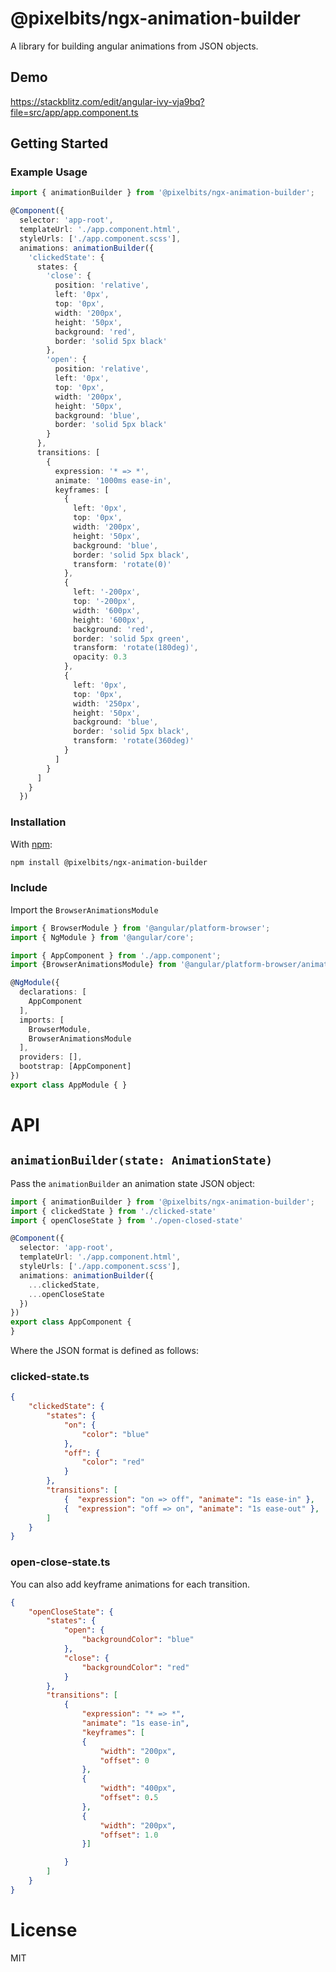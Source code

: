 # @pixelbits/ngx-animation-builder

A library for building angular animations from JSON objects.

## Demo

https://stackblitz.com/edit/angular-ivy-vja9bq?file=src/app/app.component.ts

## Getting Started

### Example Usage

```ts
import { animationBuilder } from '@pixelbits/ngx-animation-builder'; 

@Component({
  selector: 'app-root',
  templateUrl: './app.component.html',
  styleUrls: ['./app.component.scss'],
  animations: animationBuilder({
    'clickedState': {
      states: {
        'close': {
          position: 'relative',
          left: '0px',
          top: '0px',
          width: '200px',
          height: '50px',
          background: 'red',
          border: 'solid 5px black'
        },
        'open': {
          position: 'relative',
          left: '0px',
          top: '0px',
          width: '200px',
          height: '50px',
          background: 'blue',
          border: 'solid 5px black'
        }
      },
      transitions: [
        {
          expression: '* => *',
          animate: '1000ms ease-in',
          keyframes: [
            {
              left: '0px',
              top: '0px',
              width: '200px',
              height: '50px',
              background: 'blue',
              border: 'solid 5px black',
              transform: 'rotate(0)'
            },
            {
              left: '-200px',
              top: '-200px',
              width: '600px',
              height: '600px',
              background: 'red',
              border: 'solid 5px green',
              transform: 'rotate(180deg)',
              opacity: 0.3
            },
            {
              left: '0px',
              top: '0px',
              width: '250px',
              height: '50px',
              background: 'blue',
              border: 'solid 5px black',
              transform: 'rotate(360deg)'
            }
          ]
        }
      ]
    }
  })

```


### Installation

With [npm](http://npmjs.org):

```sh
npm install @pixelbits/ngx-animation-builder
```

### Include

Import the `BrowserAnimationsModule`

```ts
import { BrowserModule } from '@angular/platform-browser';
import { NgModule } from '@angular/core';

import { AppComponent } from './app.component';
import {BrowserAnimationsModule} from '@angular/platform-browser/animations';

@NgModule({
  declarations: [
    AppComponent
  ],
  imports: [
    BrowserModule,
    BrowserAnimationsModule
  ],
  providers: [],
  bootstrap: [AppComponent]
})
export class AppModule { }

```

<!--
The ESM entry point was dropped due to a [Webpack bug](https://github.com/webpack/webpack/issues/6584).
-->

# API


## `animationBuilder(state: AnimationState)`

Pass the `animationBuilder` an animation state JSON object:

```ts
import { animationBuilder } from '@pixelbits/ngx-animation-builder'; 
import { clickedState } from './clicked-state'
import { openCloseState } from './open-closed-state'

@Component({
  selector: 'app-root',
  templateUrl: './app.component.html',
  styleUrls: ['./app.component.scss'],
  animations: animationBuilder({ 
    ...clickedState, 
    ...openCloseState
  })
})
export class AppComponent {
}

```
Where the JSON format is defined as follows: 

### clicked-state.ts
```json
{
    "clickedState": {
        "states": {
            "on": {
                "color": "blue"
            },
            "off": {
                "color": "red"
            }
        },
        "transitions": [
            {  "expression": "on => off", "animate": "1s ease-in" },
            {  "expression": "off => on", "animate": "1s ease-out" },
        ]
    }
}
```
### open-close-state.ts

You can also add keyframe animations for each transition.
```json
{
    "openCloseState": {
        "states": {
            "open": {
                "backgroundColor": "blue"
            },
            "close": {
                "backgroundColor": "red"
            }
        },
        "transitions": [
            {  
                "expression": "* => *", 
                "animate": "1s ease-in", 
                "keyframes": [
                {
                    "width": "200px",
                    "offset": 0
                },
                {
                    "width": "400px",
                    "offset": 0.5
                },
                {
                    "width": "200px",
                    "offset": 1.0
                }] 

            }
        ]
    }
}

```

# License

MIT